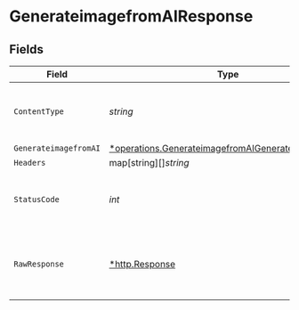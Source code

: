 # GenerateimagefromAIResponse


## Fields

| Field                                                                                                                          | Type                                                                                                                           | Required                                                                                                                       | Description                                                                                                                    |
| ------------------------------------------------------------------------------------------------------------------------------ | ------------------------------------------------------------------------------------------------------------------------------ | ------------------------------------------------------------------------------------------------------------------------------ | ------------------------------------------------------------------------------------------------------------------------------ |
| `ContentType`                                                                                                                  | *string*                                                                                                                       | :heavy_check_mark:                                                                                                             | HTTP response content type for this operation                                                                                  |
| `GenerateimagefromAI`                                                                                                          | [*operations.GenerateimagefromAIGenerateimagefromAI](../../../pkg/models/operations/generateimagefromaigenerateimagefromai.md) | :heavy_minus_sign:                                                                                                             | OK                                                                                                                             |
| `Headers`                                                                                                                      | map[string][]*string*                                                                                                          | :heavy_minus_sign:                                                                                                             | N/A                                                                                                                            |
| `StatusCode`                                                                                                                   | *int*                                                                                                                          | :heavy_check_mark:                                                                                                             | HTTP response status code for this operation                                                                                   |
| `RawResponse`                                                                                                                  | [*http.Response](https://pkg.go.dev/net/http#Response)                                                                         | :heavy_minus_sign:                                                                                                             | Raw HTTP response; suitable for custom response parsing                                                                        |